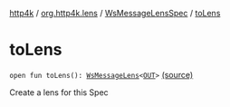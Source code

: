 [http4k](../../index.md) / [org.http4k.lens](../index.md) / [WsMessageLensSpec](index.md) / [toLens](./to-lens.md)

# toLens

`open fun toLens(): `[`WsMessageLens`](../-ws-message-lens/index.md)`<`[`OUT`](index.md#OUT)`>` [(source)](https://github.com/http4k/http4k/blob/master/http4k-core/src/main/kotlin/org/http4k/lens/wsMessageLens.kt#L16)

Create a lens for this Spec

